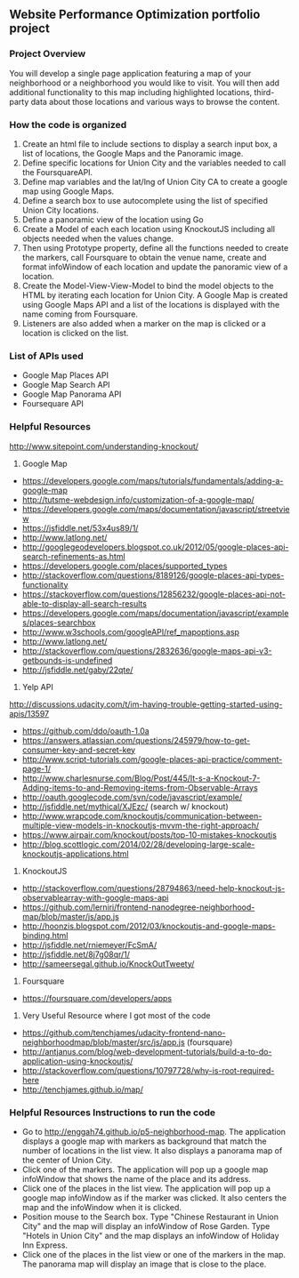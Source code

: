## Website Performance Optimization portfolio project

### Project Overview

You will develop a single page application featuring a map of your neighborhood or a neighborhood you would like to visit. You will then add additional functionality to this map including highlighted locations, third-party data about those locations and various ways to browse the content.


### How the code is organized

1. Create an html file to include sections to display a search input box, a list of locations, the Google Maps and the Panoramic image.
1. Define specific locations for Union City and the variables needed to call the FoursquareAPI.
1. Define map variables and the lat/lng of Union City CA to create a google map using Google Maps.
1. Define a search box to use autocomplete using the list of specified Union City locations.
1. Define a panoramic view of the location using Go
1. Create a Model of each each location using KnockoutJS including all objects needed when the values change.
1. Then using Prototype property, define all the functions needed to create the markers, call Foursquare to obtain the venue name, create and format infoWindow of each location and update the panoramic view of a location.
1. Create the Model-View-View-Model to bind the model objects to the HTML by iterating each location for Union City. A Google Map is created using Google Maps API and a list of the locations is displayed with the name coming from Foursquare.
1. Listeners are also added when a marker on the map is clicked or a location is clicked on the list.

### List of APIs used
* Google Map Places API
* Google Map Search API
* Google Map Panorama API
* Foursequare API

### Helpful Resources
http://www.sitepoint.com/understanding-knockout/

1. Google Map
* https://developers.google.com/maps/tutorials/fundamentals/adding-a-google-map
* http://tutsme-webdesign.info/customization-of-a-google-map/
* https://developers.google.com/maps/documentation/javascript/streetview
* https://jsfiddle.net/53x4us89/1/
* http://www.latlong.net/
* http://googlegeodevelopers.blogspot.co.uk/2012/05/google-places-api-search-refinements-as.html
* https://developers.google.com/places/supported_types
* http://stackoverflow.com/questions/8189126/google-places-api-types-functionality
* https://stackoverflow.com/questions/12856232/google-places-api-not-able-to-display-all-search-results
* https://developers.google.com/maps/documentation/javascript/examples/places-searchbox
* http://www.w3schools.com/googleAPI/ref_mapoptions.asp
* http://www.latlong.net/
* http://stackoverflow.com/questions/2832636/google-maps-api-v3-getbounds-is-undefined
* http://jsfiddle.net/gaby/22qte/

1. Yelp API

http://discussions.udacity.com/t/im-having-trouble-getting-started-using-apis/13597

* https://github.com/ddo/oauth-1.0a
* https://answers.atlassian.com/questions/245979/how-to-get-consumer-key-and-secret-key
* http://www.script-tutorials.com/google-places-api-practice/comment-page-1/
* http://www.charlesnurse.com/Blog/Post/445/It-s-a-Knockout-7-Adding-items-to-and-Removing-items-from-Observable-Arrays
* http://oauth.googlecode.com/svn/code/javascript/example/
* http://jsfiddle.net/mythical/XJEzc/       (search w/ knockout)
* http://www.wrapcode.com/knockoutjs/communication-between-multiple-view-models-in-knockoutjs-mvvm-the-right-approach/
* https://www.airpair.com/knockout/posts/top-10-mistakes-knockoutjs
* http://blog.scottlogic.com/2014/02/28/developing-large-scale-knockoutjs-applications.html


1. KnockoutJS
* http://stackoverflow.com/questions/28794863/need-help-knockout-js-observablearray-with-google-maps-api
* https://github.com/lerniri/frontend-nanodegree-neighborhood-map/blob/master/js/app.js
* http://hoonzis.blogspot.com/2012/03/knockoutjs-and-google-maps-binding.html
* http://jsfiddle.net/rniemeyer/FcSmA/
* http://jsfiddle.net/8j7g08qr/1/
* http://sameersegal.github.io/KnockOutTweety/

1. Foursquare
* https://foursquare.com/developers/apps

1. Very Useful Resource where I got most of the code
* https://github.com/tenchjames/udacity-frontend-nano-neighborhoodmap/blob/master/src/js/app.js   (foursquare)
* http://antjanus.com/blog/web-development-tutorials/build-a-to-do-application-using-knockoutjs/
* http://stackoverflow.com/questions/10797728/why-is-root-required-here
* http://tenchjames.github.io/map/

### Helpful Resources Instructions to run the code
* Go to http://enggah74.github.io/p5-neighborhood-map. The application displays a google map with markers as background that match the number of locations in the list view. It also displays a panorama map of the center of Union City.
* Click one of the markers. The application will pop up a google map infoWindow that shows the name of the place and its address.
* Click one of the places in the list view. The application will pop up a google map infoWindow as if the marker was clicked. It also centers the map and the infoWindow when it is clicked.
* Position mouse to the Search box. Type "Chinese Restaurant in Union City" and the map will display an infoWindow of Rose Garden. Type "Hotels in Union City" and the map displays an infoWindow of Holiday Inn Express.
* Click one of the places in the list view or one of the markers in the map. The panorama map will display an image that is close to the place.








